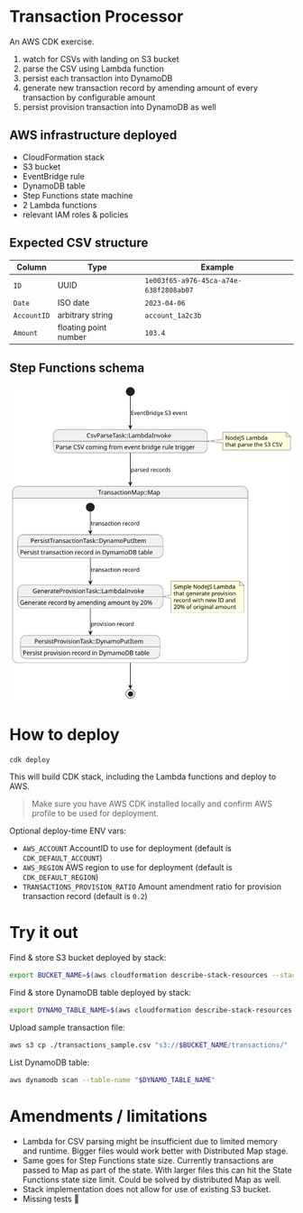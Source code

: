 # Transaction Processor

An AWS CDK exercise. 

1. watch for CSVs with landing on S3 bucket
2. parse the CSV using Lambda function
3. persist each transaction into DynamoDB
4. generate new transaction record by amending amount of every transaction by configurable amount
5. persist provision transaction into DynamoDB as well

## AWS infrastructure deployed

- CloudFormation stack
- S3 bucket
- EventBridge rule
- DynamoDB table
- Step Functions state machine
- 2 Lambda functions
- relevant IAM roles & policies

## Expected CSV structure

| Column      | Type                  | Example                                |
|-------------|-----------------------|----------------------------------------|
| `ID`        | UUID                  | `1e003f65-a976-45ca-a74e-638f2808ab07` |
| `Date`      | ISO date              | `2023-04-06`                           |
| `AccountID` | arbitrary string      | `account_1a2c3b`                       |
| `Amount`    | floating point number | `103.4`                                |

## Step Functions schema

![transaction-processor](./transaction-processor.svg)

# How to deploy

`cdk deploy`

This will build CDK stack, including the Lambda functions and deploy to AWS.

> Make sure you have AWS CDK installed locally and confirm AWS profile to be used for deployment.

Optional deploy-time ENV vars:
- `AWS_ACCOUNT` AccountID to use for deployment (default is `CDK_DEFAULT_ACCOUNT`)
- `AWS_REGION` AWS region to use for deployment (default is `CDK_DEFAULT_REGION`)
- `TRANSACTIONS_PROVISION_RATIO` Amount amendment ratio for provision transaction record (default is `0.2`)

# Try it out

Find & store S3 bucket deployed by stack:
```bash
export BUCKET_NAME=$(aws cloudformation describe-stack-resources --stack-name TransactionProcessorStack --output json | jq -r '.StackResources[] | select(.ResourceType=="AWS::S3::Bucket") | .PhysicalResourceId')
```

Find & store DynamoDB table deployed by stack:
```bash
export DYNAMO_TABLE_NAME=$(aws cloudformation describe-stack-resources --stack-name TransactionProcessorStack --output json | jq -r '.StackResources[] | select(.ResourceType=="AWS::DynamoDB::Table") | .PhysicalResourceId')
```

Upload sample transaction file:
```bash
aws s3 cp ./transactions_sample.csv "s3://$BUCKET_NAME/transactions/"
```

List DynamoDB table:
```bash
aws dynamodb scan --table-name "$DYNAMO_TABLE_NAME"
```

# Amendments / limitations

- Lambda for CSV parsing might be insufficient due to limited memory and runtime. Bigger files would work better with Distributed Map stage. 
- Same goes for Step Functions state size. Currently transactions are passed to Map as part of the state. With larger files this can hit the State Functions state size limit. Could be solved by distributed Map as well.
- Stack implementation does not allow for use of existing S3 bucket. 
- Missing tests 🙉
